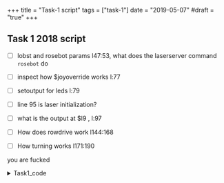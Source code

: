 +++
title = "Task-1 script"
tags = ["task-1"]
date = "2019-05-07"
#draft = "true"
+++

## Task 1 2018 script

* [ ] lobst and rosebot params l47:53, what does the laserserver command `rosebot` do
* [ ] inspect how $joyoverride works l:77
* [ ] setoutput for leds  l:79
* [ ] line 95 is laser initialization?
* [ ] what is the output at $l9 , l:97
* [ ] How does rowdrive work l144:168
* [ ] How turning works l171:190


you are fucked 

<details>
<summary>
Task1_code
</summary>
<p>

{{< highlight go "linenos=table, hl_lines=47-53 77 79 97 144-168 171-190" >}}
%%%%%%%%%%%%%%%%%%%%%%% task1 %%%%%%%%%%%%%%%%%%%%%%%%
%%%%%%%%%%%%%%%%%%%%% DTUni-Corn %%%%%%%%%%%%%%%%%%%%%


%%%%%%%%%%%% constants %%%%%%%%%%%%%
%Startturn: -1 = right, 1 = left
sign = -1

%turn number of rows-1
turnlim=15

fwdVel = 0.7
bckVel = -0.5
slowVel= 0.6
turnVel = 0.7

fwdLaser = 1
bckLaser = 0

fwdLasX = 0.46
bckLasX = -0.17

slowdist= 11

pi=3.141592


%%%%%%%%%%%% variables %%%%%%%%%%%%%
id= 0
turncnt= 1
rowStartX = $odox
rowStartY = $odoy
turnfinishedX = $odox

Vel = fwdVel
Las = fwdLaser
lasX = fwdLasX

x=0
y=0
th=0


%%%%%%%%%%%% plugin variables %%%%%%%%%%%%%
set "$odoth" 0

laser "var lobst.minPointsInLine=8"
laser "var lobst.enableSplit=true"
laser "var lobst.minsplitcnt=2"
laser "var lobst.splitdist=0.5"
laser "var rosebot.lineAngleInterval='-105,-75'"
laser "var rosebot.lineRmax=1.0"
laser "var rosebot.holeAngleAllowed=180"

wait 1


%%%%%%%%%%%% holetypes %%%%%%%%%%%%%
% 0 = dead end
% 1 = free space
% 2 = right wall
% 3 = left wall
% 4 = hole
% 5 = ignore hole


%%%%%%%%%%%% start logging %%%%%%%%%%%%%
log "$time" "$odox" "$odoy" "$odoth" "x" "y" "th" %"$l4" "$l5" "$l6" "$l7"
laser "scanset logopen"
laser "scanset log=1"
laser "odopose log=true"


%%%%%%%%%%%%%%%%%%ini
label "ini"
wait 1
eval $joyoverride
backbut = $joyoverride
setoutput "ledMode" 32
if (backbut == 1) "ini"


fwd 0.4 @v 0.6 :($cmdtime> 25)

%%%%%%%%%%%% start %%%%%%%%%%%%%
label "start"
setoutput "ledMode" 0

eval $joyoverride
backbut = $joyoverride
if (backbut == 1) "ini"

laser "rosebot"
id = id + 1
stringcat "rosebot device="Las" laserx="lasX" id="id" backward=0"
laser "$string"
wait 1 :($l9==id)

%printing returned values
eval $l1
eval $l2
eval $l3
eval $l4
eval $l5
eval $l6
eval $l7
eval $l8
eval $l9
eval id

%if ($l4<0) "start"

x=$l4
y=$l5
th=$l6
holetype = $l7
eval holetype
eval x
eval y
eval th

if(holetype == 0) "start" %if meeting dead end

%decide which mode to enter
switch(holetype)
case 1 %free space
	if(turncnt>turnlim) "end"
	eval $odox
	%if($odox - turnfinishedX < 2) "rowdrive"
	goto "turn"
case 2 %right_wall
	goto "rowdrive"
case 3 %left_wall
	goto "rowdrive"
case 4 %hole
	goto "rowdrive"
case 5 %ignore hole
	goto "rowdrive"
endswitch

goto "start"


%%%%%%%%%%%% rowdrive %%%%%%%%%%%%%
label "rowdrive"
laser "rosebot"
xo = $odox-rowStartX
yo = $odoy-rowStartY
disto = sqrt(xo*xo + yo*yo)
eval xo
eval yo
eval disto
if(disto>slowdist) "speedcontrol"

eval $joyoverride
backbut = $joyoverride
if (backbut == 1) "ini"

label "driveon"
setoutput "ledMode" 0
laser "rosebot"
driveon x y th "rad" @v Vel :($drivendist>0.03)
goto "start"

label "speedcontrol"
laser "rosebot"
Vel = slowVel
goto "driveon"


%%%%%%%%%%%% turn %%%%%%%%%%%%%
label "turn"
laser "rosebot"
Vel = turnVel
fwd 0.4 @v 0.8 :($cmdtime > 10)
stop

eval $joyoverride
backbut = $joyoverride
if (backbut == 1) "ini"

%turn90 = sign*150
%turnV = sign*(168-150)

odoDist = $ododist
%turnr 0.53 turn90 @v Vel
%turnr 0.53 turnV @v Vel : (1)

if(sign == 1) "labell"
if(sign == -1) "labelr"



%%%%% turnr led
label "labelr"
setoutput "ledMode" 4
goto "postLed"

%%%%% turnl led
label "labell"
setoutput "ledMode" 2


label "postLed"

turnang = sign*180
turnr 0.35 turnang @v Vel
turnfinishedX = $odox
%Turn variables
turncnt=turncnt+1
sign = -1*sign
%Turn loop
label "turnR"
laser "rosebot"
id = id + 1
stringcat "rosebot device="Las" laserx="lasX" id="id" backward=0"
laser "$string"
wait 1 :($l9==id)

%Check for hole or if the robot has turned 180
if($l7 == 4) "stopR"
if($ododist < odoDist+1)  "turnR"
stop
wait 2
setoutput "ledMode" 0
fwd -0.1 @v0.3 :($cmdtime > 10)

eval $joyoverride
backbut = $joyoverride
if (backbut == 1) "ini"

goto "turnR"

%Hole found
label "stopR"
laser "rosebot"
eval $l7
eval $odoth
stop



%Set values to default
rowStartX = $odox
rowStartY = $odoy
Vel = fwdVel
goto "start"


%%%%%%%%%%%% end %%%%%%%%%%%%%
label "end"
setoutput "ledMode" 16
play "bender.wav"
fwd 0
wait 25
setoutput "ledMode" 0
stop
%stop logging
eval rowStartX
eval rowStartY
eval xo
eval yo
eval disto

laser "scanset logclose"
laser "odopose log=false"

{{< / highlight >}}
</p>
<!--
[^1]: I am the footnote
-->
